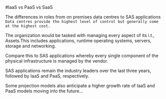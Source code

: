 #IaaS vs PaaS vs SaaS

The differences in roles from on premises data centres to SAS applications
`Data centres provide the highest level of control but generally come at the highest cost.`

The organization would be tasked with managing every aspect of its i.t., Assets.This includes applications, runtime operating systems, servers, storage and networking.

Compare this to SAS applications whereby every single component of the physical infrastructure is managed by the vendor.

SAS applications remain the industry leaders over the last three years, followed by IaaS and PaaS, respectively.

Some projection models also anticipate a higher growth rate of IaaS and PaaS models moving into the future...

